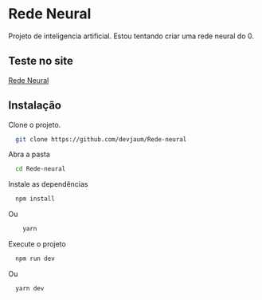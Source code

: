 
# Rede Neural
Projeto de inteligencia artificial.
Estou tentando criar uma rede neural do 0.

## Teste no site
[Rede Neural](https://devjaum.github.io/Rede-neural/)

## Instalação

Clone o projeto.

```bash
  git clone https://github.com/devjaum/Rede-neural
```
Abra a pasta
```bash
  cd Rede-neural
```
Instale as dependências
```bash
  npm install
```
Ou
```bash
    yarn
```
Execute o projeto
```bash
  npm run dev
```
Ou
```bash
  yarn dev
```
